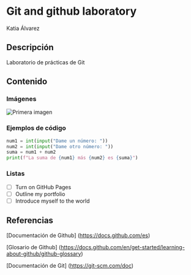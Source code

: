 # Git and github laboratory

Katia Álvarez

## Descripción
Laboratorio de prácticas de Git 

## Contenido
### Imágenes

![Primera imagen](https://myoctocat.com/assets/images/base-octocat.svg)

### Ejemplos de código
```python 
num1 = int(input("Dame un número: "))
num2 = int(input("Dame otro número: "))
suma = num1 + num2
print(f"La suma de {num1} más {num2} es {suma}")
```

### Listas
- [ ] Turn on GitHub Pages
- [ ] Outline my portfolio
- [ ] Introduce myself to the world

## Referencias
[Documentación de Github] (https://docs.github.com/es)

[Glosario de Github] (https://docs.github.com/en/get-started/learning-about-github/github-glossary)

[Documentación de Git] (https://git-scm.com/doc)
